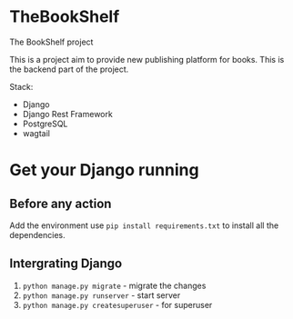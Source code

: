 # TheBookShelf
The BookShelf project

This is a project aim to provide new publishing platform for books. This is the backend part of the project.

Stack:
- Django
- Django Rest Framework
- PostgreSQL
- wagtail

# Get your Django running

## Before any action
Add the environment 
use `pip install requirements.txt` to install all the dependencies.


## Intergrating Django
1. `python manage.py migrate` - migrate the changes
2. `python manage.py runserver` - start server
3. `python manage.py createsuperuser` - for superuser
